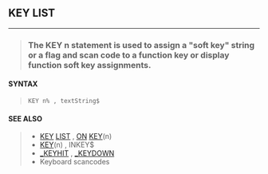 ## KEY LIST
---
<blockquote>

### The KEY n statement is used to assign a "soft key" string or a flag and scan code to a function key or display function soft key assignments.

</blockquote>

#### SYNTAX

<blockquote>

`KEY n% , textString$`

</blockquote>

#### SEE ALSO

<blockquote>

* [KEY](./KEY.md) [LIST](./LIST.md) , [ON](./ON.md) [KEY](./KEY.md)(n)
* [KEY](./KEY.md)(n) , INKEY$
* [_KEYHIT](./_KEYHIT.md) , [_KEYDOWN](./_KEYDOWN.md)
* Keyboard scancodes

</blockquote>
